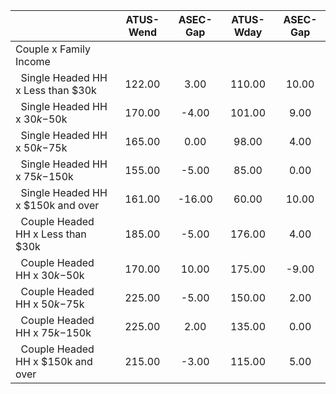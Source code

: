 
|                      |    ATUS-Wend |     ASEC-Gap |    ATUS-Wday |     ASEC-Gap |
| -------------------- | :----------: | :----------: | :----------: | :----------: |
| Couple x Family Income |              |              |              |              |
| &nbsp;&nbsp;Single Headed HH x Less than $30k |       122.00 |         3.00 |       110.00 |        10.00 |
| &nbsp;&nbsp;Single Headed HH x $30k-$50k |       170.00 |        -4.00 |       101.00 |         9.00 |
| &nbsp;&nbsp;Single Headed HH x $50k-$75k |       165.00 |         0.00 |        98.00 |         4.00 |
| &nbsp;&nbsp;Single Headed HH x $75k-$150k |       155.00 |        -5.00 |        85.00 |         0.00 |
| &nbsp;&nbsp;Single Headed HH x $150k and over |       161.00 |       -16.00 |        60.00 |        10.00 |
| &nbsp;&nbsp;Couple Headed HH x Less than $30k |       185.00 |        -5.00 |       176.00 |         4.00 |
| &nbsp;&nbsp;Couple Headed HH x $30k-$50k |       170.00 |        10.00 |       175.00 |        -9.00 |
| &nbsp;&nbsp;Couple Headed HH x $50k-$75k |       225.00 |        -5.00 |       150.00 |         2.00 |
| &nbsp;&nbsp;Couple Headed HH x $75k-$150k |       225.00 |         2.00 |       135.00 |         0.00 |
| &nbsp;&nbsp;Couple Headed HH x $150k and over |       215.00 |        -3.00 |       115.00 |         5.00 |

